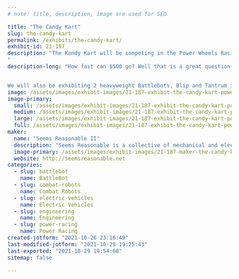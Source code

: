 ```yaml
---
# note: title, description, image are used for SEO

title: "The Candy Kart"
slug: the-candy-kart
permalink: /exhibits/the-candy-kart/
exhibit-id: 21-187
description: "The Kandy Kart will be competing in the Power Wheels Racing Series.
"
description-long: "How fast can $500 go? Well that is a great question that our Kart inspired by Venelope&#039;s awesome kart the Wreck-It It Ralf movie is going to answer.


We will also be exhibiting 2 heavyweight Battlebots, Blip and Tantrum inside Robot Rukus"
image: /assets/images/exhibit-images/21-187-exhibit-the-candy-kart-power-racing-group-shot-2018-large.jpeg
image-primary: 
  small: /assets/images/exhibit-images/21-187-exhibit-the-candy-kart-power-racing-group-shot-2018-small.jpeg
  medium: /assets/images/exhibit-images/21-187-exhibit-the-candy-kart-power-racing-group-shot-2018-medium.jpeg
  large: /assets/images/exhibit-images/21-187-exhibit-the-candy-kart-power-racing-group-shot-2018-large.jpeg
  full: /assets/images/exhibit-images/21-187-exhibit-the-candy-kart-power-racing-group-shot-2018-full.jpeg
maker: 
  name: "Seems Reasonable II"
  description: "Seems Reasonable is a collective of mechanical and electrical engineers, robotisists, tinkerers, makers and creative people operating out of a suburban garage in silicon valley. We make big combat robots, electric go karts and many other fun and often highly engineered projects."
  image-primary: /assets/images/exhibit-images/21-187-maker-the-candy-kart-cropped-logo-transparency-black-2-2-1-medium.png
  website: http://seemsreasonable.net
categories: 
  - slug: battlebot
    name: BattleBot
  - slug: combat-robots
    name: Combat Robots
  - slug: electric-vehicles
    name: Electric Vehicles
  - slug: engineering
    name: Engineering
  - slug: power-racing
    name: Power Racing
created-jotform: "2021-10-26 23:16:49"
last-modified-jotform: "2021-10-29 19:25:43"
last-exported: "2021-10-29 19:54:08"
sitemap: false

---
```

